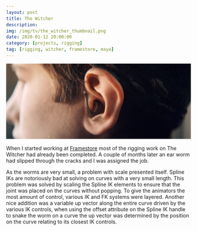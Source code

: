 ```yaml
---
layout: post
title: The Witcher
description: 
img: /img/tv/the_witcher_thumbnail.png
date: 2020-01-12 20:00:00
category: [projects, rigging]
tag: [rigging, witcher, framestore, maya]
---
```

<p align="center"><img class="col three" src="/img/tv/the_witcher_banner.png"/></p>

<p class="justify">When I started working at <a href="https://www.framestore.com/work/witcher">Framestore</a> most of the rigging work on The Witcher had already been completed. A couple of months later an ear worm had slipped through the cracks and I was assigned the job. </p>

<p class="justify">As the worms are very small, a problem with scale presented itself. Spline IKs are notoriously bad at solving on curves with a very small length. This problem was solved by scaling the Spline IK elements to ensure that the joint was placed on the curves without popping. To give the animators the most amount of control, various IK and FK systems were layered. Another nice addition was a variable up vector along the entire curve driven by the various IK controls, when using the offset attribute on the Spline IK handle to snake the worm on a curve the up vector was determined by the position on the curve relating to its closest IK controls.</p>
